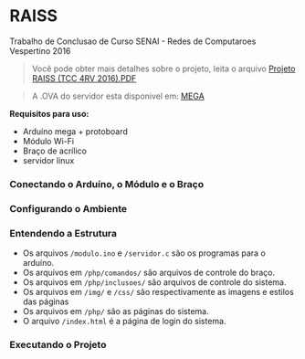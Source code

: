 # RAISS
Trabalho de Conclusao de Curso SENAI - Redes de Computaroes Vespertino 2016

> Você pode obter mais detalhes sobre o projeto, leita o arquivo [Projeto RAISS (TCC 4RV 2016).PDF](https://github.com/riwersxd/RAISS/blob/master/Projeto%20RAISS%20(TCC%204RV%202016).PDF)

> A .OVA do servidor esta disponivel em: [MEGA](https://mega.nz/#F!RhwSmJpQ!RwnMtDI7f_E9OR1Q6b0qN)

**Requisitos para uso:**
- Arduíno mega + protoboard
- Módulo Wi-Fi
- Braço de acrílico
- servidor linux

### Conectando o Arduíno, o Módulo e o Braço

### Configurando o Ambiente

### Entendendo a Estrutura
- Os arquivos `/modulo.ino` e `/servidor.c` são os programas para o arduíno.
- Os arquivos em `/php/comandos/` são arquivos de controle do braço.
- Os arquivos em `/php/inclusoes/` são arquivos de controle do sistema.
- Os arquivos em `/img/` e `/css/` são respectivamente as imagens e estilos das páginas
- Os arquivos em `/php/` são as páginas do sistema.
- O arquivo `/index.html` é a página de login do sistema.

### Executando o Projeto
